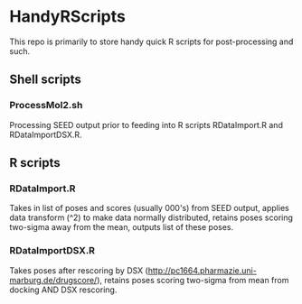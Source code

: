 # HandyRScripts

This repo is primarily to store handy quick R scripts for post-processing and such.

## Shell scripts

### ProcessMol2.sh

Processing SEED output prior to feeding into R scripts RDataImport.R and RDataImportDSX.R.

## R scripts

### RDataImport.R

Takes in list of poses and scores (usually 000's) from SEED output, applies data transform (^2) to make data normally distributed, retains poses scoring two-sigma away from the mean, outputs list of these poses.

### RDataImportDSX.R

Takes poses after rescoring by DSX (http://pc1664.pharmazie.uni-marburg.de/drugscore/), retains poses scoring two-sigma from mean from docking AND DSX rescoring.
